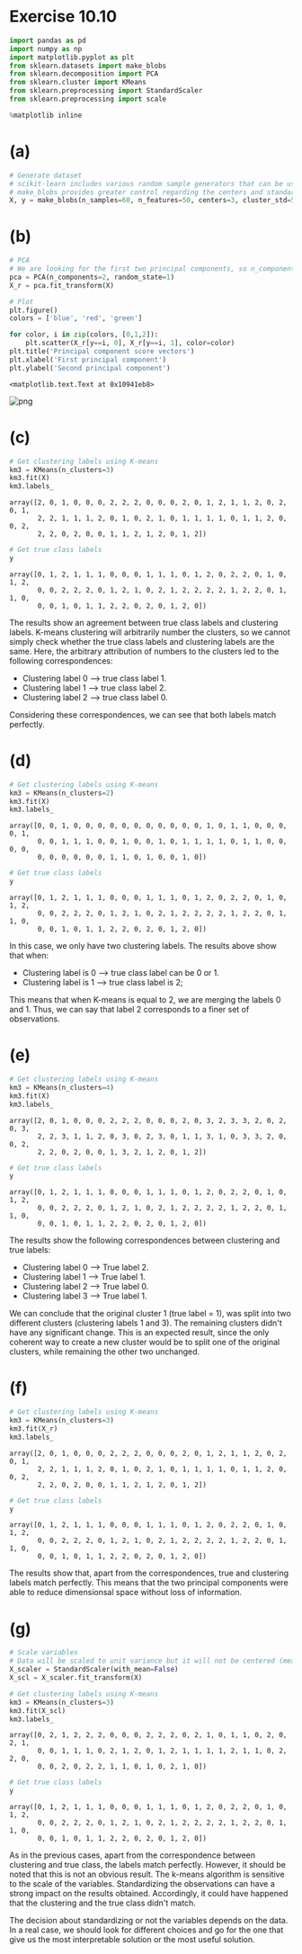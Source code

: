 
# Exercise 10.10


```python
import pandas as pd
import numpy as np
import matplotlib.pyplot as plt
from sklearn.datasets import make_blobs
from sklearn.decomposition import PCA
from sklearn.cluster import KMeans
from sklearn.preprocessing import StandardScaler
from sklearn.preprocessing import scale

%matplotlib inline
```

# (a)


```python
# Generate dataset
# scikit-learn includes various random sample generators that can be used to build artificial datasets of controlled size and complexity.
# make_blobs provides greater control regarding the centers and standard deviations of clusters, and is used to demonstrate clustering.
X, y = make_blobs(n_samples=60, n_features=50, centers=3, cluster_std=5, random_state=1)
```

# (b)


```python
# PCA 
# We are looking for the first two principal components, so n_components=2.
pca = PCA(n_components=2, random_state=1)
X_r = pca.fit_transform(X)
```


```python
# Plot
plt.figure()
colors = ['blue', 'red', 'green']

for color, i in zip(colors, [0,1,2]):
    plt.scatter(X_r[y==i, 0], X_r[y==i, 1], color=color)
plt.title('Principal component score vectors')
plt.xlabel('First principal component')
plt.ylabel('Second principal component')
```




    <matplotlib.text.Text at 0x10941eb8>




![png](10_10_files/10_10_6_1.png)


# (c)


```python
# Get clustering labels using K-means
km3 = KMeans(n_clusters=3)
km3.fit(X)
km3.labels_
```




    array([2, 0, 1, 0, 0, 0, 2, 2, 2, 0, 0, 0, 2, 0, 1, 2, 1, 1, 2, 0, 2, 0, 1,
           2, 2, 1, 1, 1, 2, 0, 1, 0, 2, 1, 0, 1, 1, 1, 1, 0, 1, 1, 2, 0, 0, 2,
           2, 2, 0, 2, 0, 0, 1, 1, 2, 1, 2, 0, 1, 2])




```python
# Get true class labels
y
```




    array([0, 1, 2, 1, 1, 1, 0, 0, 0, 1, 1, 1, 0, 1, 2, 0, 2, 2, 0, 1, 0, 1, 2,
           0, 0, 2, 2, 2, 0, 1, 2, 1, 0, 2, 1, 2, 2, 2, 2, 1, 2, 2, 0, 1, 1, 0,
           0, 0, 1, 0, 1, 1, 2, 2, 0, 2, 0, 1, 2, 0])



The results show an agreement between true class labels and clustering labels. K-means clustering will arbitrarily number the clusters, so we cannot simply check whether the true class labels and clustering labels are the same. Here, the arbitrary attribution of numbers to the clusters led to the following correspondences: 

* Clustering label 0 --> true class label 1.
* Clustering label 1 --> true class label 2. 
* Clustering label 2 --> true class label 0. 

Considering these correspondences, we can see that both labels match perfectly. 

# (d)


```python
# Get clustering labels using K-means
km3 = KMeans(n_clusters=2)
km3.fit(X)
km3.labels_
```




    array([0, 0, 1, 0, 0, 0, 0, 0, 0, 0, 0, 0, 0, 0, 1, 0, 1, 1, 0, 0, 0, 0, 1,
           0, 0, 1, 1, 1, 0, 0, 1, 0, 0, 1, 0, 1, 1, 1, 1, 0, 1, 1, 0, 0, 0, 0,
           0, 0, 0, 0, 0, 0, 1, 1, 0, 1, 0, 0, 1, 0])




```python
# Get true class labels
y
```




    array([0, 1, 2, 1, 1, 1, 0, 0, 0, 1, 1, 1, 0, 1, 2, 0, 2, 2, 0, 1, 0, 1, 2,
           0, 0, 2, 2, 2, 0, 1, 2, 1, 0, 2, 1, 2, 2, 2, 2, 1, 2, 2, 0, 1, 1, 0,
           0, 0, 1, 0, 1, 1, 2, 2, 0, 2, 0, 1, 2, 0])



In this case, we only have two clustering labels. The results above show that when:

* Clustering label is 0 --> true class label can be 0 or 1.
* Clustering label is 1 --> true class label is 2;

This means that when K-means is equal to 2, we are merging the labels 0 and 1. Thus, we can say that label 2 corresponds to a finer set of observations.

# (e)


```python
# Get clustering labels using K-means
km3 = KMeans(n_clusters=4)
km3.fit(X)
km3.labels_
```




    array([2, 0, 1, 0, 0, 0, 2, 2, 2, 0, 0, 0, 2, 0, 3, 2, 3, 3, 2, 0, 2, 0, 3,
           2, 2, 3, 1, 1, 2, 0, 3, 0, 2, 3, 0, 1, 1, 3, 1, 0, 3, 3, 2, 0, 0, 2,
           2, 2, 0, 2, 0, 0, 1, 3, 2, 1, 2, 0, 1, 2])




```python
# Get true class labels
y
```




    array([0, 1, 2, 1, 1, 1, 0, 0, 0, 1, 1, 1, 0, 1, 2, 0, 2, 2, 0, 1, 0, 1, 2,
           0, 0, 2, 2, 2, 0, 1, 2, 1, 0, 2, 1, 2, 2, 2, 2, 1, 2, 2, 0, 1, 1, 0,
           0, 0, 1, 0, 1, 1, 2, 2, 0, 2, 0, 1, 2, 0])



The results show the following correspondences between clustering and true labels:

* Clustering label 0 --> True label 2.
* Clustering label 1 --> True label 1.
* Clustering label 2 --> True label 0.
* Clustering label 3 --> True label 1.

We can conclude that the original cluster 1 (true label = 1), was split into two different clusters (clustering labels 1 and 3). The remaining clusters didn't have any significant change. This is an expected result, since the only coherent way to create a new cluster would be to split one of the original clusters, while remaining the other two unchanged.

# (f)


```python
# Get clustering labels using K-means
km3 = KMeans(n_clusters=3)
km3.fit(X_r)
km3.labels_
```




    array([2, 0, 1, 0, 0, 0, 2, 2, 2, 0, 0, 0, 2, 0, 1, 2, 1, 1, 2, 0, 2, 0, 1,
           2, 2, 1, 1, 1, 2, 0, 1, 0, 2, 1, 0, 1, 1, 1, 1, 0, 1, 1, 2, 0, 0, 2,
           2, 2, 0, 2, 0, 0, 1, 1, 2, 1, 2, 0, 1, 2])




```python
# Get true class labels
y
```




    array([0, 1, 2, 1, 1, 1, 0, 0, 0, 1, 1, 1, 0, 1, 2, 0, 2, 2, 0, 1, 0, 1, 2,
           0, 0, 2, 2, 2, 0, 1, 2, 1, 0, 2, 1, 2, 2, 2, 2, 1, 2, 2, 0, 1, 1, 0,
           0, 0, 1, 0, 1, 1, 2, 2, 0, 2, 0, 1, 2, 0])



The results show that, apart from the correspondences, true and clustering labels match perfectly. This means that the two principal components were able to reduce dimensionsal space without loss of information.

# (g)


```python
# Scale variables
# Data will be scaled to unit variance but it will not be centered (mean will not be removed).
X_scaler = StandardScaler(with_mean=False)
X_scl = X_scaler.fit_transform(X)
```


```python
# Get clustering labels using K-means
km3 = KMeans(n_clusters=3)
km3.fit(X_scl)
km3.labels_
```




    array([0, 2, 1, 2, 2, 2, 0, 0, 0, 2, 2, 2, 0, 2, 1, 0, 1, 1, 0, 2, 0, 2, 1,
           0, 0, 1, 1, 1, 0, 2, 1, 2, 0, 1, 2, 1, 1, 1, 1, 2, 1, 1, 0, 2, 2, 0,
           0, 0, 2, 0, 2, 2, 1, 1, 0, 1, 0, 2, 1, 0])




```python
# Get true class labels
y
```




    array([0, 1, 2, 1, 1, 1, 0, 0, 0, 1, 1, 1, 0, 1, 2, 0, 2, 2, 0, 1, 0, 1, 2,
           0, 0, 2, 2, 2, 0, 1, 2, 1, 0, 2, 1, 2, 2, 2, 2, 1, 2, 2, 0, 1, 1, 0,
           0, 0, 1, 0, 1, 1, 2, 2, 0, 2, 0, 1, 2, 0])



As in the previous cases, apart from the correspondence between clustering and true class, the labels match perfectly. However, it should be noted that this is not an obvious result. The k-means algorithm is sensitive to the scale of the variables. Standardizing the observations can have a strong impact on the results obtained. Accordingly, it could have happened that the clustering and the true class didn't match.

The decision about standardizing or not the variables depends on the data. In a real case, we should look for different choices and go for the one that give us the most interpretable solution or the most useful solution.
